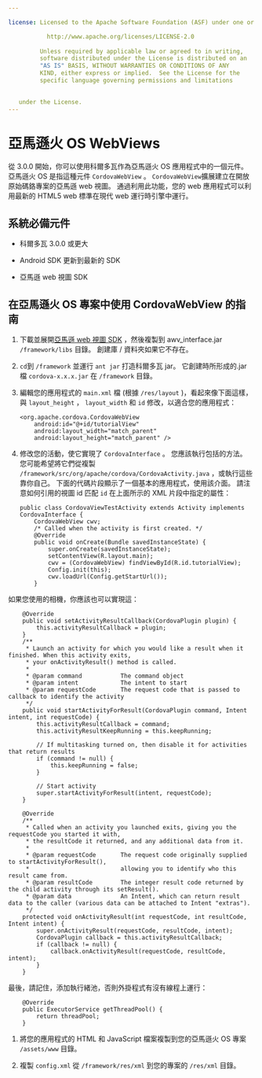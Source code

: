 ```yaml
---

license: Licensed to the Apache Software Foundation (ASF) under one or more contributor license agreements. See the NOTICE file distributed with this work for additional information regarding copyright ownership. The ASF licenses this file to you under the Apache License, Version 2.0 (the "License"); you may not use this file except in compliance with the License. You may obtain a copy of the License at

           http://www.apache.org/licenses/LICENSE-2.0
    
         Unless required by applicable law or agreed to in writing,
         software distributed under the License is distributed on an
         "AS IS" BASIS, WITHOUT WARRANTIES OR CONDITIONS OF ANY
         KIND, either express or implied.  See the License for the
         specific language governing permissions and limitations
    

   under the License.
---
```


# 亞馬遜火 OS WebViews

從 3.0.0 開始，你可以使用科爾多瓦作為亞馬遜火 OS 應用程式中的一個元件。 亞馬遜火 OS 是指這種元件 `CordovaWebView` 。 `CordovaWebView`擴展建立在開放原始碼鉻專案的亞馬遜 web 視圖。 通過利用此功能，您的 web 應用程式可以利用最新的 HTML5 web 標準在現代 web 運行時引擎中運行。

## 系統必備元件

*   科爾多瓦 3.0.0 或更大

*   Android SDK 更新到最新的 SDK

*   亞馬遜 web 視圖 SDK

## 在亞馬遜火 OS 專案中使用 CordovaWebView 的指南

1.  下載並展開[亞馬遜 web 視圖 SDK][1] ，然後複製到 awv_interface.jar `/framework/libs` 目錄。 創建庫 / 資料夾如果它不存在。

2.  `cd`到 `/framework` 並運行 `ant jar` 打造科爾多瓦 jar。 它創建時所形成的.jar 檔 `cordova-x.x.x.jar` 在 `/framework` 目錄。

3.  編輯您的應用程式的 `main.xml` 檔 (根據 `/res/layout` )，看起來像下面這樣，與 `layout_height` ， `layout_width` 和 `id` 修改，以適合您的應用程式：
    
        <org.apache.cordova.CordovaWebView
            android:id="@+id/tutorialView"
            android:layout_width="match_parent"
            android:layout_height="match_parent" />
        

4.  修改您的活動，使它實現了 `CordovaInterface` 。 您應該執行包括的方法。 您可能希望將它們從複製 `/framework/src/org/apache/cordova/CordovaActivity.java` ，或執行這些靠你自己。 下面的代碼片段顯示了一個基本的應用程式，使用該介面。 請注意如何引用的視圖 id 匹配 `id` 在上面所示的 XML 片段中指定的屬性：
    
        public class CordovaViewTestActivity extends Activity implements CordovaInterface {
            CordovaWebView cwv;
            /* Called when the activity is first created. */
            @Override
            public void onCreate(Bundle savedInstanceState) {
                super.onCreate(savedInstanceState);
                setContentView(R.layout.main);
                cwv = (CordovaWebView) findViewById(R.id.tutorialView);
                Config.init(this);
                cwv.loadUrl(Config.getStartUrl());
            }
        

 [1]: https://developer.amazon.com/sdk/fire/IntegratingAWV.html#installawv

如果您使用的相機，你應該也可以實現這：

        @Override
        public void setActivityResultCallback(CordovaPlugin plugin) {
            this.activityResultCallback = plugin;
        }
        /**
         * Launch an activity for which you would like a result when it finished. When this activity exits,
         * your onActivityResult() method is called.
         *
         * @param command           The command object
         * @param intent            The intent to start
         * @param requestCode       The request code that is passed to callback to identify the activity
         */
        public void startActivityForResult(CordovaPlugin command, Intent intent, int requestCode) {
            this.activityResultCallback = command;
            this.activityResultKeepRunning = this.keepRunning;
    
            // If multitasking turned on, then disable it for activities that return results
            if (command != null) {
                this.keepRunning = false;
            }
    
            // Start activity
            super.startActivityForResult(intent, requestCode);
        }
    
        @Override
        /**
         * Called when an activity you launched exits, giving you the requestCode you started it with,
         * the resultCode it returned, and any additional data from it.
         *
         * @param requestCode       The request code originally supplied to startActivityForResult(),
         *                          allowing you to identify who this result came from.
         * @param resultCode        The integer result code returned by the child activity through its setResult().
         * @param data              An Intent, which can return result data to the caller (various data can be attached to Intent "extras").
         */
        protected void onActivityResult(int requestCode, int resultCode, Intent intent) {
            super.onActivityResult(requestCode, resultCode, intent);
            CordovaPlugin callback = this.activityResultCallback;
            if (callback != null) {
                callback.onActivityResult(requestCode, resultCode, intent);
            }
        }
    

最後，請記住，添加執行緒池，否則外掛程式有沒有線程上運行：

        @Override
        public ExecutorService getThreadPool() {
            return threadPool;
        }
    

1.  將您的應用程式的 HTML 和 JavaScript 檔案複製到您的亞馬遜火 OS 專案 `/assets/www` 目錄。

2.  複製 `config.xml` 從 `/framework/res/xml` 到您的專案的 `/res/xml` 目錄。